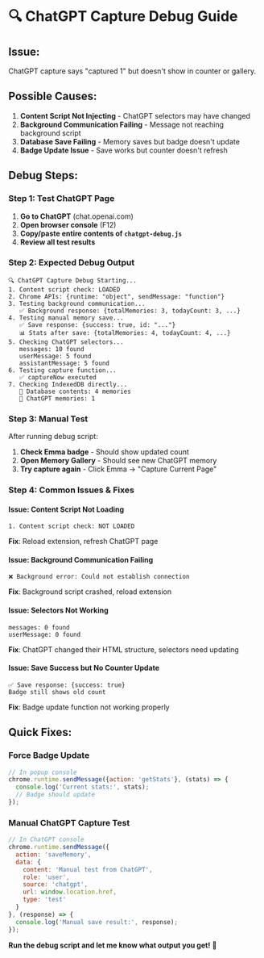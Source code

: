 # 🔍 ChatGPT Capture Debug Guide

## Issue:
ChatGPT capture says "captured 1" but doesn't show in counter or gallery.

## Possible Causes:

1. **Content Script Not Injecting** - ChatGPT selectors may have changed
2. **Background Communication Failing** - Message not reaching background script
3. **Database Save Failing** - Memory saves but badge doesn't update
4. **Badge Update Issue** - Save works but counter doesn't refresh

## Debug Steps:

### Step 1: Test ChatGPT Page
1. **Go to ChatGPT** (chat.openai.com)
2. **Open browser console** (F12)
3. **Copy/paste entire contents of `chatgpt-debug.js`**
4. **Review all test results**

### Step 2: Expected Debug Output
```
🔍 ChatGPT Capture Debug Starting...
1. Content script check: LOADED
2. Chrome APIs: {runtime: "object", sendMessage: "function"}
3. Testing background communication...
   ✅ Background response: {totalMemories: 3, todayCount: 3, ...}
4. Testing manual memory save...
   ✅ Save response: {success: true, id: "..."}
   📊 Stats after save: {totalMemories: 4, todayCount: 4, ...}
5. Checking ChatGPT selectors...
   messages: 10 found
   userMessage: 5 found
   assistantMessage: 5 found
6. Testing capture function...
   ✅ captureNow executed
7. Checking IndexedDB directly...
   📁 Database contents: 4 memories
   🤖 ChatGPT memories: 1
```

### Step 3: Manual Test
After running debug script:
1. **Check Emma badge** - Should show updated count
2. **Open Memory Gallery** - Should see new ChatGPT memory
3. **Try capture again** - Click Emma → "Capture Current Page"

### Step 4: Common Issues & Fixes

#### Issue: Content Script Not Loading
```
1. Content script check: NOT LOADED
```
**Fix**: Reload extension, refresh ChatGPT page

#### Issue: Background Communication Failing
```
❌ Background error: Could not establish connection
```
**Fix**: Background script crashed, reload extension

#### Issue: Selectors Not Working
```
messages: 0 found
userMessage: 0 found
```
**Fix**: ChatGPT changed their HTML structure, selectors need updating

#### Issue: Save Success but No Counter Update
```
✅ Save response: {success: true}
Badge still shows old count
```
**Fix**: Badge update function not working properly

## Quick Fixes:

### Force Badge Update
```javascript
// In popup console
chrome.runtime.sendMessage({action: 'getStats'}, (stats) => {
  console.log('Current stats:', stats);
  // Badge should update
});
```

### Manual ChatGPT Capture Test
```javascript
// In ChatGPT console
chrome.runtime.sendMessage({
  action: 'saveMemory',
  data: {
    content: 'Manual test from ChatGPT',
    role: 'user',
    source: 'chatgpt',
    url: window.location.href,
    type: 'test'
  }
}, (response) => {
  console.log('Manual save result:', response);
});
```

**Run the debug script and let me know what output you get!** 🎯